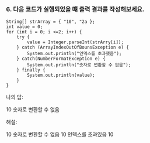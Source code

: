 ### 6. 다음 코드가 실행되었을 떄 출력 결과를 작성해보세요.

```
String[] strArray = { "10", "2a };
int value = 0;
for (int i = 0; i <=2; i++) {
    try {
        value = Integer.parseInt(strArry[i]);
    } catch (ArrayIndexOutOfBounsException e) {
        System.out.println("인덱스를 초과했음");
    } catch(NumberFormatException e) {
        System.out.println("숫자로 변환할 수 없음");
    } finally {
        System.out.println(value);
    }
}
```

나의 답:

10
숫자로 변환할 수 없음

해설:

10
숫자로 변환할 수 없음
10
인덱스를 초과있음
10